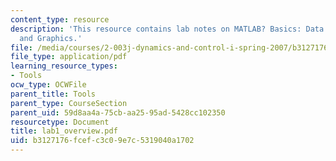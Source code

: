 ```yaml
---
content_type: resource
description: 'This resource contains lab notes on MATLAB? Basics: Data Types, Matrices,
  and Graphics.'
file: /media/courses/2-003j-dynamics-and-control-i-spring-2007/b3127176fcefc3c09e7c5319040a1702_lab1_overview.pdf
file_type: application/pdf
learning_resource_types:
- Tools
ocw_type: OCWFile
parent_title: Tools
parent_type: CourseSection
parent_uid: 59d8aa4a-75cb-aa25-95ad-5428cc102350
resourcetype: Document
title: lab1_overview.pdf
uid: b3127176-fcef-c3c0-9e7c-5319040a1702
---
```

